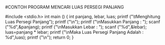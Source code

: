 #CONTOH PROGRAM MENCARI LUAS PERSEGI PANJANG

#include <stdio.h>
int main ()
{
    int panjang, lebar, luas;
    printf ("\tMenghitung Luas Persegi Panjang");
    printf ("\n");
    printf ("\nMasukkan Panjang : ");
    scanf ("%d",&panjang);
    printf ("\nMasukkan Lebar   : ");
    scanf ("%d",&lebar);
    luas=panjang * lebar;
    printf ("\nMaka Luas Persegi Panjang Adalah : %d",luas);
    printf ("\n");
    return 0;
}
